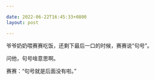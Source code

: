 ```yaml
---

date: 2022-06-22T16:45:33+0800
layout: post

---
```


爷爷奶奶喂赛赛吃饭，还剩下最后一口的时候，赛赛说“句号”。

问他，句号啥意思啊。

赛赛：“句号就是后面没有啦。”
